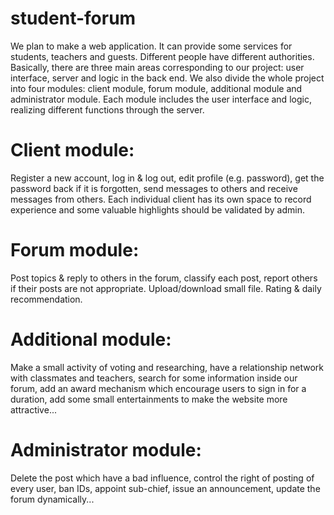 # student-forum
We plan to make a web application. It can provide some services for students, teachers and guests. Different people have different authorities. Basically, there are three main areas corresponding to our project: user interface, server and logic in the back end. We also divide the whole project into four modules: client module, forum module, additional module and administrator module. Each module includes the user interface and logic, realizing different functions through the server.
  # Client module:
Register a new account, log in & log out, edit profile (e.g. password), get the password back if it is forgotten, send messages to others and receive messages from others. Each individual client has its own space to record experience and some valuable highlights should be validated by admin.
  # Forum module:
Post topics & reply to others in the forum, classify each post, report others if their posts are not appropriate. Upload/download small file. Rating & daily recommendation. 

  # Additional module:
Make a small activity of voting and researching, have a relationship network with classmates and teachers, search for some information inside our forum, add an award mechanism which encourage users to sign in for a duration, add some small entertainments to make the website more attractive...
  # Administrator module:
Delete the post which have a bad influence, control the right of posting of every user, ban IDs, appoint sub-chief, issue an announcement, update the forum dynamically...
